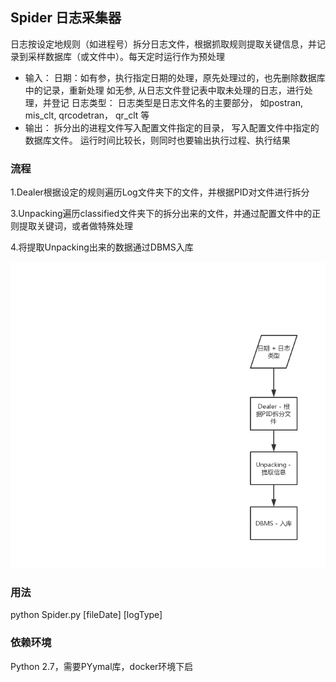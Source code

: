 ## Spider 日志采集器

日志按设定地规则（如进程号）拆分日志文件，根据抓取规则提取关键信息，并记录到采样数据库（或文件中）。每天定时运行作为预处理

- 输入：
  日期：如有参，执行指定日期的处理，原先处理过的，也先删除数据库中的记录，重新处理
  如无参, 从日志文件登记表中取未处理的日志，进行处理，并登记
  日志类型： 
  日志类型是日志文件名的主要部分， 如postran, mis_clt, qrcodetran， qr_clt 等
- 输出：
  拆分出的进程文件写入配置文件指定的目录， 写入配置文件中指定的数据库文件。
  运行时间比较长，则同时也要输出执行过程、执行结果

### 流程

1.Dealer根据设定的规则遍历Log文件夹下的文件，并根据PID对文件进行拆分

3.Unpacking遍历classified文件夹下的拆分出来的文件，并通过配置文件中的正则提取关键词，或者做特殊处理

4.将提取Unpacking出来的数据通过DBMS入库

![流程图](https://raw.githubusercontent.com/0xC000005/image-hosting/master/20190802091845.png)

### 用法

python Spider.py [fileDate] [logType]

### 依赖环境

Python 2.7，需要PYymal库，docker环境下启